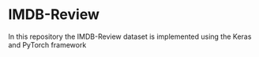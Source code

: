 # IMDB-Review
In this repository the IMDB-Review dataset is implemented using the Keras and PyTorch framework 
